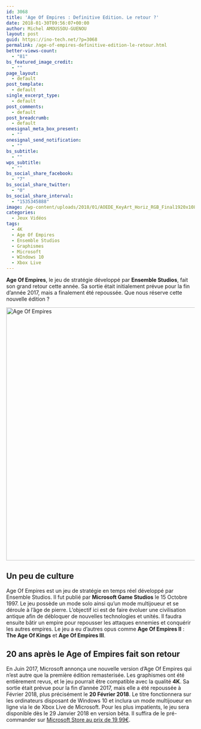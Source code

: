 ```yaml
---
id: 3068
title: 'Age Of Empires : Definitive Edition. Le retour ?'
date: 2018-01-30T09:56:07+00:00
author: Michel AMOUSSOU-GUENOU
layout: post
guid: https://ino-tech.net/?p=3068
permalink: /age-of-empires-definitive-edition-le-retour.html
better-views-count:
  - "81"
bs_featured_image_credit:
  - ""
page_layout:
  - default
post_template:
  - default
single_excerpt_type:
  - default
post_comments:
  - default
post_breadcrumb:
  - default
onesignal_meta_box_present:
  - ""
onesignal_send_notification:
  - ""
bs_subtitle:
  - ""
wps_subtitle:
  - ""
bs_social_share_facebook:
  - "7"
bs_social_share_twitter:
  - "0"
bs_social_share_interval:
  - "1535345888"
image: /wp-content/uploads/2018/01/AOEDE_KeyArt_Horiz_RGB_Final1920x1080smallerfile.jpg
categories:
  - Jeux Vidéos
tags:
  - 4K
  - Age Of Empires
  - Ensemble Studios
  - Graphismes
  - Microsoft
  - WIndows 10
  - Xbox Live
---
```

**Age Of Empires**, le jeu de stratégie développé par **Ensemble Studios**, fait son grand retour cette année. Sa sortie était initialement prévue pour la fin d&rsquo;année 2017, mais a finalement été repoussée. Que nous réserve cette nouvelle édition ?

[<img class="aligncenter size-full wp-image-3309" src="https://ino-tech.net/wp-content/uploads/2018/01/AOEDE_KeyArt_Horiz_RGB_Final1920x1080smallerfile-1.jpg" alt="Age Of Empires" width="1200" height="675" srcset="https://inotech008.000webhostapp.com/wp-content/uploads/2018/01/AOEDE_KeyArt_Horiz_RGB_Final1920x1080smallerfile-1.jpg 1200w, https://inotech008.000webhostapp.com/wp-content/uploads/2018/01/AOEDE_KeyArt_Horiz_RGB_Final1920x1080smallerfile-1-300x169.jpg 300w, https://inotech008.000webhostapp.com/wp-content/uploads/2018/01/AOEDE_KeyArt_Horiz_RGB_Final1920x1080smallerfile-1-768x432.jpg 768w, https://inotech008.000webhostapp.com/wp-content/uploads/2018/01/AOEDE_KeyArt_Horiz_RGB_Final1920x1080smallerfile-1-1024x576.jpg 1024w" sizes="(max-width: 709px) 85vw, (max-width: 909px) 67vw, (max-width: 1362px) 62vw, 840px" />](https://ino-tech.net/wp-content/uploads/2018/01/AOEDE_KeyArt_Horiz_RGB_Final1920x1080smallerfile-1.jpg)

## Un peu de culture

Age Of Empires est un jeu de stratégie en temps réel développé par Ensemble Studios. Il fut publié par **Microsoft Game Studios** le 15 Octobre 1997. Le jeu possède un mode solo ainsi qu&rsquo;un mode multijoueur et se déroule à l&rsquo;âge de pierre. L&rsquo;objectif ici est de faire évoluer une civilisation antique afin de débloquer de nouvelles technologies et unités. Il faudra ensuite bâtir un empire pour repousser les attaques ennemies et conquérir les autres empires. Le jeu a eu d&rsquo;autres opus comme **Age Of Empires II** : **The Age Of Kings** et **Age Of Empires III**.

## 20 ans après le Age of Empires fait son retour

En Juin 2017, Microsoft annonça une nouvelle version d&rsquo;Age Of Empires qui n&rsquo;est autre que la première édition remasterisée. Les graphismes ont été entièrement revus, et le jeu pourrait être compatible avec la qualité **4K**. Sa sortie était prévue pour la fin d&rsquo;année 2017, mais elle a été repoussée à Février 2018, plus précisément le **20 Février 2018**. Le titre fonctionnera sur les ordinateurs disposant de Windows 10 et inclura un mode multijoueur en ligne via le de Xbox Live de Microsoft. Pour les plus impatients, le jeu sera disponible dès le 29 Janvier 2018 en version bêta. Il suffira de le pré-commander sur [Microsoft Store au prix de 19,99€](https://www.microsoft.com/fr-be/store/p/age-of-empires-definitive-edition/9n2kmdvlk85d?rtc=1).